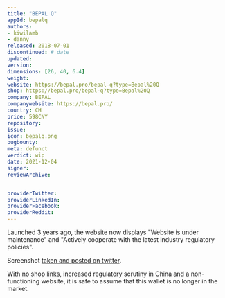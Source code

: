 ```yaml
---
title: "BEPAL Q"
appId: bepalq
authors:
- kiwilamb
- danny
released: 2018-07-01
discontinued: # date
updated:
version:
dimensions: [26, 40, 6.4]
weight: 
website: https://bepal.pro/bepal-q?type=Bepal%20Q
shop: https://bepal.pro/bepal-q?type=Bepal%20Q
company: BEPAL
companywebsite: https://bepal.pro/
country: CH
price: 598CNY
repository: 
issue:
icon: bepalq.png
bugbounty:
meta: defunct
verdict: wip
date: 2021-12-04
signer:
reviewArchive:


providerTwitter: 
providerLinkedIn: 
providerFacebook: 
providerReddit: 
---
```



Launched 3 years ago, the website now displays "Website is under maintenance" and "Actively cooperate with the latest industry regulatory policies". 

Screenshot [taken and posted on twitter](https://twitter.com/BitcoinWalletz/status/1464189901348356099).

With no shop links, increased regulatory scrutiny in China and a non-functioning website, it is safe to assume that this wallet is no longer in the market.
